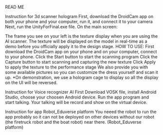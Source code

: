 READ ME

Instruction for 3d scanner hologram First, download the DroidCam app on both your phone and your computer, run it, and connect it to your camera Next, run the UnityForFinal.exe file. On the main screen:

The frame you see on your left is the texture display when you are using the AI scanner. The texture will be displayed on the model in real-time as a demo before you officially apply it to the design stage. HOW TO USE: First download the DroidCam app on your phone and on your computer, connect to your phone.
Click the Start button to start the scanning program
Click the Capture button to start scanning and capturing the new texture
Click Apply to apply the texture to the performance stage
We also provide you with some available pictures so you can customize the dress yourself and scan it up.
*On demonstration, we use a hologram cage to display so all the display on the UI will be reversed.

Instruction for Voice recognizer AI First Download VOSK file, install Android Studio, choose your choosen Android device. Run the app program and start talking. Your talking will be record and show on the virtual device.

Instruction for app Robot_Eduverse platform You neeed the robot to run the app probably so it can not be deployed on other devices without our robot (the firetruck robot and the boat robot) near there. (Robot_Eduverse platform)
